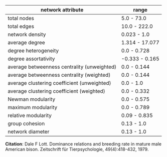 network attribute|range
---|---
total nodes|5.0 - 73.0
total edges|10.0 - 222.0
network density|0.023 - 1.0
average degree|1.314 - 17.077
degree heterogeneity|0.0 - 0.728
degree assortativity|-0.333 - 0.165
average betweenness centrality (unweighted)|0.0 - 0.144
average betweenness centrality (weighted)|0.0 - 0.144
average clustering coefficient (unweighted)|0.0 - 1.0
average clustering coefficient (weighted)|0.0 - 0.332
Newman modularity|0.0 - 0.575
maximum modularity|0.0 - 0.789
relative modularity|0.09 - 0.835
group cohesion|0.13 - 1.0
network diameter|0.13 - 1.0
**Citation**: Dale F Lott. Dominance relations and breeding rate in mature male American bison. Zeitschrift für Tierpsychologie, 49(4):418-432, 1979.